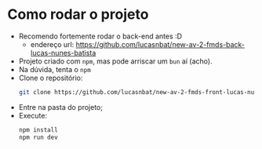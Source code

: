 # Como rodar o projeto

* Recomendo fortemente rodar o back-end antes :D
  * endereço url: https://github.com/lucasnbat/new-av-2-fmds-back-lucas-nunes-batista
* Projeto criado com `npm`, mas pode arriscar um `bun` aí (acho).
* Na dúvida, tenta o `npm`
* Clone o repositório:
    ```bash
    git clone https://github.com/lucasnbat/new-av-2-fmds-front-lucas-nunes-batista.git
    ```
* Entre na pasta do projeto;
* Execute:
    ```bash
    npm install
    npm run dev
    ```